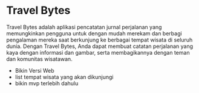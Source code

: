 # Travel Bytes

Travel Bytes adalah aplikasi pencatatan jurnal perjalanan yang memungkinkan pengguna untuk dengan mudah merekam dan berbagi pengalaman mereka saat berkunjung ke berbagai tempat wisata di seluruh dunia. Dengan Travel Bytes, Anda dapat membuat catatan perjalanan yang kaya dengan informasi dan gambar, serta membagikannya dengan teman dan komunitas wisatawan.

- Bikin Versi Web
- list tempat wisata yang akan dikunjungi
- bikin mvp terlebih dahulu
